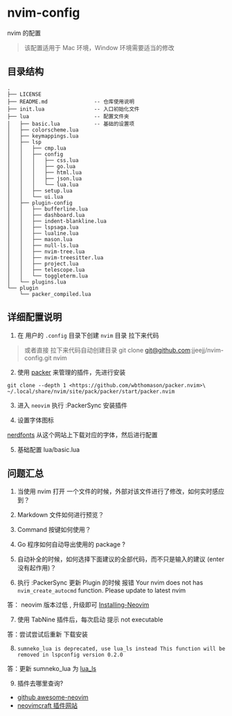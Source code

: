 # nvim-config

nvim 的配置

> 该配置适用于 Mac 环境，Window 环境需要适当的修改

## 目录结构

```
.
├── LICENSE 
├── README.md               -- 仓库使用说明
├── init.lua                -- 入口初始化文件
├── lua                     -- 配置文件夹
│   ├── basic.lua           -- 基础的设置项
│   ├── colorscheme.lua
│   ├── keymappings.lua
│   ├── lsp
│   │   ├── cmp.lua
│   │   ├── config
│   │   │   ├── css.lua
│   │   │   ├── go.lua
│   │   │   ├── html.lua
│   │   │   ├── json.lua
│   │   │   └── lua.lua
│   │   ├── setup.lua
│   │   └── ui.lua
│   ├── plugin-config
│   │   ├── bufferline.lua
│   │   ├── dashboard.lua
│   │   ├── indent-blankline.lua
│   │   ├── lspsaga.lua
│   │   ├── lualine.lua
│   │   ├── mason.lua
│   │   ├── null-ls.lua
│   │   ├── nvim-tree.lua
│   │   ├── nvim-treesitter.lua
│   │   ├── project.lua
│   │   ├── telescope.lua
│   │   └── toggleterm.lua
│   └── plugins.lua
└── plugin
    └── packer_compiled.lua
```

## 详细配置说明

1. 在 用户的  `.config`  目录下创建 `nvim` 目录 拉下来代码

> 或者直接 拉下来代码自动创建目录 git clone git@github.com:jjeejj/nvim-config.git nvim

2. 使用  [packer](https://github.com/wbthomason/packer.nvim) 来管理的插件，先进行安装

`git clone --depth 1 <https://github.com/wbthomason/packer.nvim>\
 ~/.local/share/nvim/site/pack/packer/start/packer.nvim`

3. 进入 `neovim` 执行 :PackerSync 安装插件

4. 设置字体图标

[nerdfonts](https://www.nerdfonts.com/font-downloads) 从这个网站上下载对应的字体，然后进行配置

5. 基础配置 lua/basic.lua



## 问题汇总

1. 当使用 nvim 打开 一个文件的时候，外部对该文件进行了修改，如何实时感应到？

2. Markdown 文件如何进行预览？

3. Command 按键如何使用？

4. Go 程序如何自动导出使用的 package ?

5. 自动补全的时候，如何选择下面建议的全部代码，而不只是输入的建议 (enter 没有起作用)？

6. 执行 :PackerSync 更新 Plugin 的时候 报错 Your nvim does not has `nvim_create_autocmd` function. Please update to latest nvim

答： neovim 版本过低 , 升级即可 [Installing-Neovim](https://github.com/neovim/neovim/wiki/Installing-Neovim)

7. 使用 TabNine 插件后，每次启动 提示 not executable

答：尝试尝试后重新 下载安装

8. `sumneko_lua is deprecated, use lua_ls instead This function will be removed in lspconfig version 0.2.0`

答：更新 sumneko_lua 为 [lua_ls](https://github.com/neovim/nvim-lspconfig/blob/master/doc/server_configurations.md#lua_ls)

9. 插件去哪里查询?

* [github awesome-neovim](https://github.com/rockerBOO/awesome-neovim)
* [neovimcraft   插件网站](https://neovimcraft.com)
